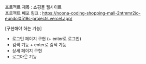 프로젝트 제목 : 쇼핑몰 웹사이트<br/>
프로젝트 배포 링크 : https://noona-coding-shopping-mall-2ntmmr2io-eundol0519s-projects.vercel.app/

[구현해야 하는 기능]

- 로그인 페이지 구현 (+ enter로 로그인)
- 검색 기능 + enter로 검색 기능
- 상세 페이지 구현
- 로그아웃 기능
